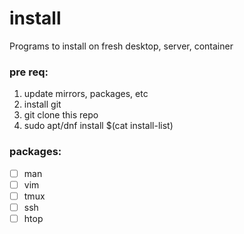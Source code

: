 # install
Programs to install on fresh desktop, server, container

### pre req:
1. update mirrors, packages, etc
2. install git
3. git clone this repo
4. sudo apt/dnf install $(cat install-list)

### packages:
- [ ] man
- [ ] vim
- [ ] tmux
- [ ] ssh
- [ ] htop
